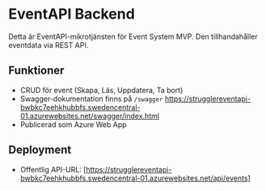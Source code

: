 # EventAPI Backend

Detta är EventAPI-mikrotjänsten för Event System MVP. Den tillhandahåller eventdata via REST API.

## Funktioner
- CRUD för event (Skapa, Läs, Uppdatera, Ta bort)
- Swagger-dokumentation finns på `/swagger` https://strugglereventapi-bwbkc7eehkhubbfs.swedencentral-01.azurewebsites.net/swagger/index.html
- Publicerad som Azure Web App

## Deployment
- Offentlig API-URL: [https://strugglereventapi-bwbkc7eehkhubbfs.swedencentral-01.azurewebsites.net/api/events]
